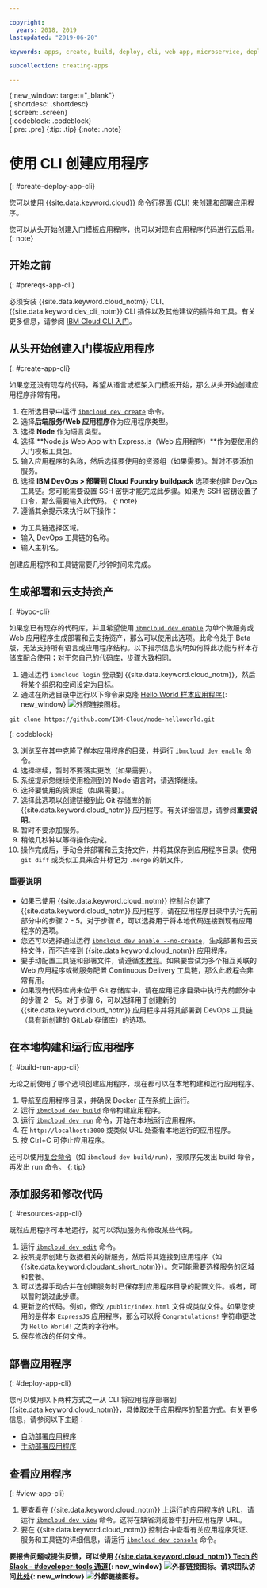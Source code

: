 ```yaml
---

copyright:
  years: 2018, 2019
lastupdated: "2019-06-20"

keywords: apps, create, build, deploy, cli, web app, microservice, deploy cli, build app local, developer tools, ibmcloud dev create

subcollection: creating-apps

---
```


{:new_window: target="_blank"}  
{:shortdesc: .shortdesc}  
{:screen: .screen}  
{:codeblock: .codeblock}  
{:pre: .pre}
{:tip: .tip}
{:note: .note}

# 使用 CLI 创建应用程序
{: #create-deploy-app-cli}

您可以使用 {{site.data.keyword.cloud}} 命令行界面 (CLI) 来创建和部署应用程序。 

您可以从头开始创建入门模板应用程序，也可以对现有应用程序代码进行云启用。
{: note}

## 开始之前
{: #prereqs-app-cli}

必须安装 {{site.data.keyword.cloud_notm}} CLI、{{site.data.keyword.dev_cli_notm}} CLI 插件以及其他建议的插件和工具。有关更多信息，请参阅 [IBM Cloud CLI 入门](/docs/cli?topic=cloud-cli-getting-started)。 

## 从头开始创建入门模板应用程序
{: #create-app-cli}

如果您还没有现存的代码，希望从语言或框架入门模板开始，那么从头开始创建应用程序非常有用。

1. 在所选目录中运行 [`ibmcloud dev create`](/docs/cli/idt?topic=cloud-cli-idt-cli#create) 命令。
2. 选择**后端服务/Web 应用程序**作为应用程序类型。
3. 选择 **Node** 作为语言类型。
4. 选择 **Node.js Web App with Express.js（Web 应用程序）**作为要使用的入门模板工具包。
5. 输入应用程序的名称，然后选择要使用的资源组（如果需要）。暂时不要添加服务。
6. 选择 **IBM DevOps > 部署到 Cloud Foundry buildpack** 选项来创建 DevOps 工具链。您可能需要设置 SSH 密钥才能完成此步骤。如果为 SSH 密钥设置了口令，那么需要输入此代码。
  {: note}
7. 遵循其余提示来执行以下操作：
  * 为工具链选择区域。
  * 输入 DevOps 工具链的名称。
  * 输入主机名。

创建应用程序和工具链需要几秒钟时间来完成。

## 生成部署和云支持资产
{: #byoc-cli}

如果您已有现存的代码库，并且希望使用 [`ibmcloud dev enable`](/docs/cli/idt?topic=cloud-cli-idt-cli#enable) 为单个微服务或 Web 应用程序生成部署和云支持资产，那么可以使用此选项。此命令处于 Beta 版，无法支持所有语言或应用程序结构。以下指示信息说明如何将此功能与样本存储库配合使用；对于您自己的代码库，步骤大致相同。

1. 通过运行 `ibmcloud login` 登录到 {{site.data.keyword.cloud_notm}}，然后将某个组织和空间设定为目标。
2. 通过在所选目录中运行以下命令来克隆 [Hello World 样本应用程序](https://github.com/IBM-Cloud/node-helloworld){: new_window} ![外部链接图标](../icons/launch-glyph.svg "外部链接图标")。

  ```
  git clone https://github.com/IBM-Cloud/node-helloworld.git
  ```
  {: codeblock}

3. 浏览至在其中克隆了样本应用程序的目录，并运行 [`ibmcloud dev enable`](/docs/cli/idt?topic=cloud-cli-idt-cli#enable) 命令。
4. 选择继续，暂时不要落实更改（如果需要）。
5. 系统提示您继续使用检测到的 Node 语言时，请选择继续。
6. 选择要使用的资源组（如果需要）。 
7. 选择此选项以创建链接到此 Git 存储库的新 {{site.data.keyword.cloud_notm}} 应用程序。有关详细信息，请参阅**重要说明**。
8. 暂时不要添加服务。
9. 稍候几秒钟以等待操作完成。 
10. 操作完成后，手动合并部署和云支持文件，并将其保存到应用程序目录。使用 `git diff` 或类似工具来合并标记为 `.merge` 的新文件。

### 重要说明
 - 如果已使用 {{site.data.keyword.cloud_notm}} 控制台创建了 {{site.data.keyword.cloud_notm}} 应用程序，请在应用程序目录中执行先前部分中的步骤 2 - 5。对于步骤 6，可以选择用于将本地代码连接到现有应用程序的选项。
 - 您还可以选择通过运行 [`ibmcloud dev enable --no-create`](/docs/cli/idt?topic=cloud-cli-idt-cli#enable)，生成部署和云支持文件，而不连接到 {{site.data.keyword.cloud_notm}} 应用程序。
 - 要手动配置工具链和部署文件，请遵循[本教程](/docs/apps/tutorials?topic=creating-apps-tutorial-byoc-kube)。如果要尝试为多个相互关联的 Web 应用程序或微服务配置 Continuous Delivery 工具链，那么此教程会非常有用。
 - 如果现有代码库尚未位于 Git 存储库中，请在应用程序目录中执行先前部分中的步骤 2 - 5。对于步骤 6，可以选择用于创建新的 {{site.data.keyword.cloud_notm}} 应用程序并将其部署到 DevOps 工具链（具有新创建的 GitLab 存储库）的选项。

## 在本地构建和运行应用程序
{: #build-run-app-cli}

无论之前使用了哪个选项创建应用程序，现在都可以在本地构建和运行应用程序。

1. 导航至应用程序目录，并确保 Docker 正在系统上运行。
2. 运行 [`ibmcloud dev build`](/docs/cli/idt?topic=cloud-cli-idt-cli#build) 命令构建应用程序。
3. 运行 [`ibmcloud dev run`](/docs/cli/idt?topic=cloud-cli-idt-cli#run) 命令，开始在本地运行应用程序。
4. 在 `http://localhost:3000` 或类似 URL 处查看本地运行的应用程序。
5. 按 Ctrl+C 可停止应用程序。

还可以使用[复合命令](/docs/cli/idt?topic=cloud-cli-idt-cli#compound)（如 `ibmcloud dev build/run`），按顺序先发出 build 命令，再发出 run 命令。
{: tip}

## 添加服务和修改代码
{: #resources-app-cli}

既然应用程序可本地运行，就可以添加服务和修改某些代码。 

1. 运行 [`ibmcloud dev edit`](/docs/cli/idt?topic=cloud-cli-idt-cli#edit) 命令。
2. 按照提示创建与数据相关的新服务，然后将其连接到应用程序（如 {{site.data.keyword.cloudant_short_notm}}）。您可能需要选择服务的区域和套餐。
3. 可以选择手动合并在创建服务时已保存到应用程序目录的配置文件。或者，可以暂时跳过此步骤。
4. 更新您的代码。例如，修改 `/public/index.html` 文件或类似文件。如果您使用的是样本 `ExpressJS` 应用程序，那么可以将 `Congratulations!` 字符串更改为 `Hello World!` 之类的字符串。
5. 保存修改的任何文件。

## 部署应用程序
{: #deploy-app-cli}

您可以使用以下两种方式之一从 CLI 将应用程序部署到 {{site.data.keyword.cloud_notm}}，具体取决于应用程序的配置方式。有关更多信息，请参阅以下主题：

* [自动部署应用程序](/docs/apps?topic=creating-apps-deploy-cli-auto#deploy-console-auto)
* [手动部署应用程序](/docs/apps?topic=creating-apps-deploy-cli-manual#deploy-console-manual)

## 查看应用程序
{: #view-app-cli}

1. 要查看在 {{site.data.keyword.cloud_notm}} 上运行的应用程序的 URL，请运行 [`ibmcloud dev view`](/docs/cli/idt?topic=cloud-cli-idt-cli#view) 命令。这将在缺省浏览器中打开应用程序 URL。
2. 要在 {{site.data.keyword.cloud_notm}} 控制台中查看有关应用程序凭证、服务和工具链的详细信息，请运行 [`ibmcloud dev console`](/docs/cli/idt?topic=cloud-cli-idt-cli#console) 命令。 

**要报告问题或提供反馈，可以使用 [{{site.data.keyword.cloud_notm}} Tech 的 Slack - #developer-tools 通道](https://ibm-cloud-tech.slack.com/){: new_window} ![外部链接图标](../icons/launch-glyph.svg "外部链接图标")。请求团队访问[此处](https://slack-invite-ibm-cloud-tech.mybluemix.net/){: new_window} ![外部链接图标](../icons/launch-glyph.svg "外部链接图标")。**
